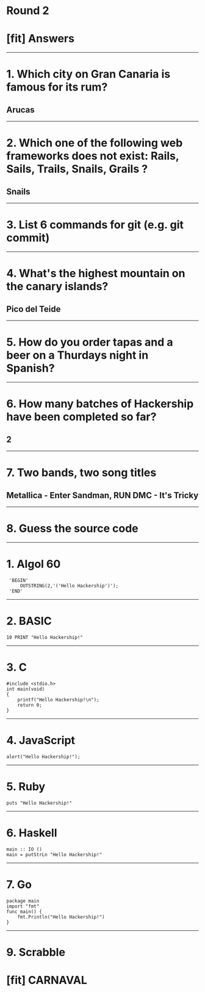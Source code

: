 # Round 2
# [fit] Answers

---

# 1. Which city on Gran Canaria is famous for its rum? 
## Arucas

---


# 2. Which one of the following web frameworks does not exist: Rails, Sails, Trails, Snails, Grails ? 
## Snails

---


# 3. List 6 commands for git (e.g. git commit)

---


# 4. What's the highest mountain on the canary islands?
## Pico del Teide

---


# 5. How do you order tapas and a beer on a Thurdays night in Spanish?

---


# 6. How many batches of Hackership have been completed so far?
## 2

---


# 7. Two bands, two song titles
## Metallica - Enter Sandman, RUN DMC - It's Tricky

---


# 8. Guess the source code

---

# 1. Algol 60
     'BEGIN'
         OUTSTRING(2,'('Hello Hackership')');
     'END'     

---


# 2. BASIC
    10 PRINT "Hello Hackership!"

---


# 3. C
    #include <stdio.h>
    int main(void)
    {
        printf("Hello Hackership!\n");
        return 0;
    }

---


# 4. JavaScript
    alert("Hello Hackership!");

---


# 5. Ruby
    puts "Hello Hackership!"

---


# 6. Haskell
    main :: IO ()
    main = putStrLn "Hello Hackership!"

---


# 7. Go
    package main
    import "fmt"
    func main() {
    	fmt.Println("Hello Hackership!")
    }

---

# 9. Scrabble
# [fit] CARNAVAL

